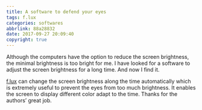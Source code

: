 ```yaml
---
title: A software to defend your eyes
tags: f.lux
categories: softwares
abbrlink: 88a28832
date: 2017-09-27 20:09:40
copyright: true
---
```

Although the computers have the option to reduce the screen brightness, the minimal brightness is too bright for me. I have looked for a software to adjust the screen brightness for a long time. And now I find it.

[f.lux](https://justgetflux.com/) can change the screen brightness along the time automatically which is extremely useful to prevent the eyes from too much brightness. It enables the screen to display different color adapt to the time. Thanks for the authors’ great job.


